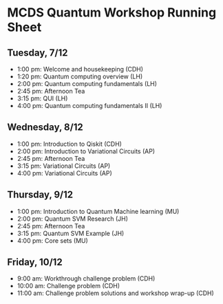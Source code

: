 # MCDS Quantum Workshop Running Sheet

## Tuesday, 7/12

- 1:00 pm: Welcome and housekeeping (CDH)
- 1:20 pm: Quantum computing overview (LH)
- 2:00 pm: Quantum computing fundamentals (LH)
- 2:45 pm: Afternoon Tea
- 3:15 pm: QUI (LH)
- 4:00 pm: Quantum computing fundamentals II (LH)

## Wednesday, 8/12

- 1:00 pm: Introduction to Qiskit (CDH)
- 2:00 pm: Introduction to Variational Circuits (AP)
- 2:45 pm: Afternoon Tea
- 3:15 pm: Variational Circuits (AP)
- 4:00 pm: Variational Circuits (AP)

## Thursday, 9/12

- 1:00 pm: Introduction to Quantum Machine learning (MU)
- 2:00 pm: Quantum SVM Research (JH)
- 2:45 pm: Afternoon Tea
- 3:15 pm: Quantum SVM Example (JH)
- 4:00 pm: Core sets (MU)

## Friday, 10/12

- 9:00 am: Workthrough challenge problem (CDH)
- 10:00 am: Challenge problem (CDH)
- 11:00 am: Challenge problem solutions and workshop wrap-up (CDH)
